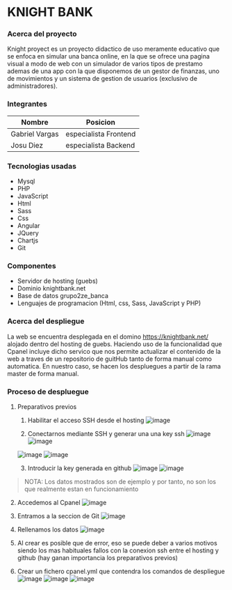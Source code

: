 # **KNIGHT BANK**

### Acerca del proyecto

Knight proyect es un proyecto didactico de uso meramente educativo que se enfoca en simular una banca online, en la que se ofrece una pagina visual a modo de web con un simulador de varios tipos de prestamo ademas de una app con la que disponemos de un gestor de finanzas, uno de movimientos y un sistema de gestion de usuarios (exclusivo de administradores).

### Integrantes 

|Nombre|Posicion|
|------|--------|
|Gabriel Vargas|especialista Frontend|
|Josu Diez|especialista Backend|

### Tecnologias usadas

- Mysql
- PHP
- JavaScript
- Html
- Sass
- Css
- Angular
- JQuery
- Chartjs
- Git

### Componentes

- Servidor de hosting (guebs)
- Dominio knightbank.net
- Base de datos grupo2ze_banca
- Lenguajes de programacion (Html, css, Sass, JavaScript y PHP)

### Acerca del despliegue

La web se encuentra desplegada en el domino https://knightbank.net/ alojado dentro del hosting de guebs. Haciendo uso de la funcionalidad que Cpanel incluye dicho servico que nos permite actualizar el contenido de la web a traves de un repositorio de guitHub tanto de forma manual como automatica. En nuestro caso, se hacen los despluegues a partir de la rama master de forma manual. 

### Proceso de despluegue 

1. Preparativos previos 
   1. Habilitar el acceso SSH desde el hosting
   ![image](https://user-images.githubusercontent.com/95285641/214030162-d06450ba-ba4b-41cf-b627-9f7153b20dc5.png)

   2. Conectarnos mediante SSH y generar una una key ssh
   ![image](https://user-images.githubusercontent.com/95285641/214030495-e8f24d02-b530-4102-8a7c-fa7123ef1152.png)
   ![image](https://user-images.githubusercontent.com/95285641/214030512-4449c123-1bde-44e8-b3b7-97e4d56f92da.png)

   ![image](https://user-images.githubusercontent.com/95285641/214030525-bfeb47ef-13a7-4e4a-b492-699908c7e006.png)
   ![image](https://user-images.githubusercontent.com/95285641/214030547-fd8ee4ec-7d27-452e-acf4-5d31376dc52a.png)
   
   3. Introducir la key generada en github
  ![image](https://user-images.githubusercontent.com/95285641/214030670-596545d3-e692-4a76-825b-1c3426ba7a82.png)
  ![image](https://user-images.githubusercontent.com/95285641/214030685-0bb44987-57bc-456a-91dd-9c493dd4695e.png)

> NOTA: Los datos mostrados son de ejemplo y por tanto, no son los que realmente estan en funcionamiento

2. Accedemos al Cpanel
  ![image](https://user-images.githubusercontent.com/95285641/214031466-854d592c-c198-4956-aa02-350fd2082a08.png)

3. Entramos a la seccion de Git
![image](https://user-images.githubusercontent.com/95285641/214031619-808d646e-bebf-4ab4-b401-e9af07f7b930.png)

4. Rellenamos los datos
![image](https://user-images.githubusercontent.com/95285641/214031756-0418a041-cf06-4adc-b75c-5de116e5e4f4.png)

5. Al crear es posible que de error, eso se puede deber a varios motivos siendo los mas habituales fallos con la conexion ssh entre el hosting y github (hay ganan importancia los preparativos previos)

6. Crear un fichero cpanel.yml que contendra los comandos de despliegue
![image](https://user-images.githubusercontent.com/95285641/214032194-10a79107-8cf6-45e1-9bb6-2c474da27a5e.png)
![image](https://user-images.githubusercontent.com/95285641/214032209-3c9fce51-d54f-4957-91eb-1651747d669e.png)
![image](https://user-images.githubusercontent.com/95285641/214032224-fe6571ac-bc94-4017-863f-63df407d5f63.png)




